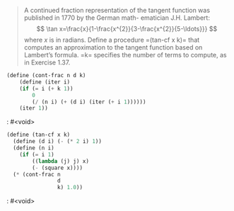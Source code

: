 > A continued fraction representation of the tangent function was published in
> 1770 by the German math- ematician J.H. Lambert:
> $$
> \tan x=\frac{x}{1-\frac{x^{2}}{3-\frac{x^{2}}{5-\ldots}}}
> $$
> where $x$ is in radians. Define a procedure =(tan-cf x k)= that computes an
> approximation to the tangent function based on Lambert’s formula. =k= specifies
> the number of terms to compute, as in Exercise 1.37.
```scheme :session,"1.39"
(define (cont-frac n d k)
    (define (iter i)
    (if (= i (+ k 1))
        0
        (/ (n i) (+ (d i) (iter (+ i 1))))))
    (iter 1))
```

: #&lt;void>

```scheme :session,"1.39"
(define (tan-cf x k)
  (define (d i) (- (* 2 i) 1))
  (define (n i)
    (if (= i 1)
        ((lambda (j) j) x)
        (- (square x))))
  (* (cont-frac n
                d
                k) 1.0))
```

: #&lt;void>

